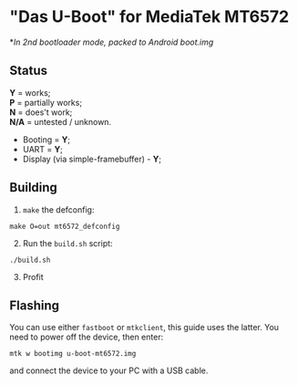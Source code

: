 # "Das U-Boot" for MediaTek MT6572
**In 2nd bootloader mode, packed to Android boot.img*

## Status
**Y** = works;\
**P** = partially works;\
**N** = does't work;\
**N/A** = untested / unknown.

* Booting = **Y**;
* UART = **Y**;
* Display (via simple-framebuffer) - **Y**;

## Building
1. `make` the defconfig:
```
make O=out mt6572_defconfig
```

2. Run the `build.sh` script:
```
./build.sh
```

3. Profit

## Flashing
You can use either `fastboot` or `mtkclient`, this guide uses the latter.
You need to power off the device, then enter: 
```
mtk w bootimg u-boot-mt6572.img
``` 
and connect the device to your PC with a USB cable.

